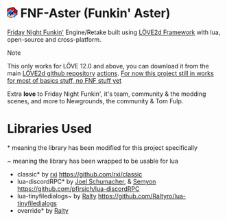 # <img src="art/icons/icon24.png" width=24> FNF-Aster (Funkin' Aster)
[Friday Night Funkin'](https://github.com/FunkinCrew/funkin) Engine/Retake built using [LÖVE2d Framework](https://love2d.org) with lua, open-source and cross-platform.

> [!NOTE]  
> This only works for LÖVE 12.0 and above, you can download it from the main [LÖVE2d github repository](https://github.com/love2d/love) [actions](https://github.com/love2d/love/actions).
> [For now this project still in works for most of basics stuff, no FNF stuff yet](https://youtu.be/v4YHIYXao9I)
<!---
> This is still in HUGE WIP, so most of stuff from the vanilla FNF is not implemented in this project yet!
-->

Extra **love** to Friday Night Funkin', it's team, community & the modding scenes, and more to Newgrounds, the community & Tom Fulp.

# Libraries Used
\* meaning the library has been modified for this project specifically

\~ meaning the library has been wrapped to be usable for lua

- classic\* by [rxi](https://github.com/rxi) https://github.com/rxi/classic
- lua-discordRPC\* by [Joel Schumacher](https://github.com/pfirsich), & [Semyon](https://github.com/semyon422) https://github.com/pfirsich/lua-discordRPC
- lua-tinyfiledialogs\~ by [Ralty](https://github.com/Raltyro) https://github.com/Raltyro/lua-tinyfiledialogs
- override\* by [Ralty](https://github.com/Raltyro)

